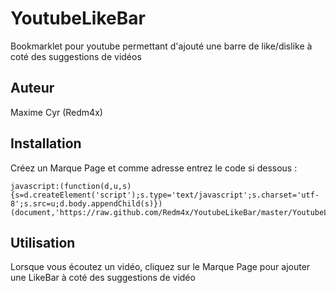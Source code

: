 YoutubeLikeBar
==============

Bookmarklet pour youtube permettant d'ajouté une barre de like/dislike à coté des suggestions de vidéos


Auteur
-------

Maxime Cyr (Redm4x)


Installation
-------

Créez un Marque Page et comme adresse entrez le code si dessous :

    javascript:(function(d,u,s){s=d.createElement('script');s.type='text/javascript';s.charset='utf-8';s.src=u;d.body.appendChild(s)})(document,'https://raw.github.com/Redm4x/YoutubeLikeBar/master/YoutubeLikeBar.js');


Utilisation
-------

Lorsque vous écoutez un vidéo, cliquez sur le Marque Page pour ajouter une LikeBar à coté des suggestions de vidéo
